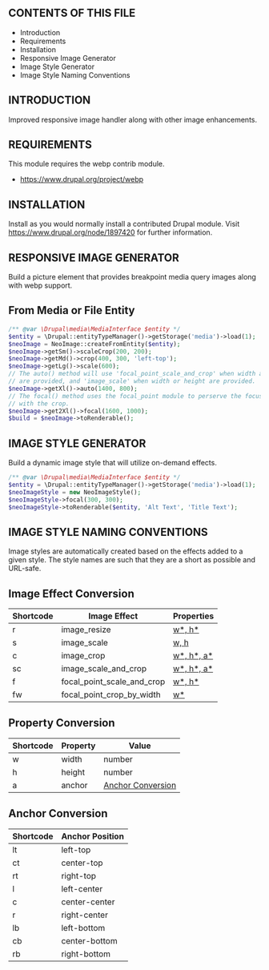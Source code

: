 CONTENTS OF THIS FILE
---------------------

 * Introduction
 * Requirements
 * Installation
 * Responsive Image Generator
 * Image Style Generator
 * Image Style Naming Conventions


INTRODUCTION
------------

Improved responsive image handler along with other image enhancements.


REQUIREMENTS
------------

This module requires the webp contrib module.

- https://www.drupal.org/project/webp


INSTALLATION
------------

Install as you would normally install a contributed Drupal module. Visit
https://www.drupal.org/node/1897420 for further information.


RESPONSIVE IMAGE GENERATOR
---------

Build a picture element that provides breakpoint media query images along with
webp support.

## From Media or File Entity

```php
/** @var \Drupal\media\MediaInterface $entity */
$entity = \Drupal::entityTypeManager()->getStorage('media')->load(1);
$neoImage = NeoImage::createFromEntity($entity);
$neoImage->getSm()->scaleCrop(200, 200);
$neoImage->getMd()->crop(400, 300, 'left-top');
$neoImage->getLg()->scale(600);
// The auto() method will use 'focal_point_scale_and_crop' when width and height
// are provided, and 'image_scale' when width or height are provided.
$neoImage->getXl()->auto(1400, 800);
// The focal() method uses the focal_point module to perserve the focused area
// with the crop.
$neoImage->get2Xl()->focal(1600, 1000);
$build = $neoImage->toRenderable();
```

IMAGE STYLE GENERATOR
---------------------

Build a dynamic image style that will utilize on-demand effects.

```php
/** @var \Drupal\media\MediaInterface $entity */
$entity = \Drupal::entityTypeManager()->getStorage('media')->load(1);
$neoImageStyle = new NeoImageStyle();
$neoImageStyle->focal(300, 300);
$neoImageStyle->toRenderable($entity, 'Alt Text', 'Title Text');
```

IMAGE STYLE NAMING CONVENTIONS
------------------------------

Image styles are automatically created based on the effects added to a given
style. The style names are such that they are a short as possible and URL-safe.

## Image Effect Conversion

| Shortcode | Image Effect | Properties |
| -------- | ------- | ------- |
| r | image_resize | [w*, h*](#property-conversion) |
| s | image_scale | [w, h](#property-conversion) |
| c | image_crop | [w*, h*, a*](#property-conversion) |
| sc | image_scale_and_crop | [w*, h*, a*](#property-conversion) |
| f | focal_point_scale_and_crop | [w*, h*](#property-conversion) |
| fw | focal_point_crop_by_width | [w*](#property-conversion) |

## Property Conversion

| Shortcode | Property | Value |
| -------- | ------- | ------- |
| w | width | number |
| h | height | number |
| a | anchor | [Anchor Conversion](#anchor-conversion) |

## Anchor Conversion

| Shortcode | Anchor Position |
| -------- | ------- |
| lt | left-top |
| ct | center-top |
| rt | right-top |
| l | left-center |
| c | center-center |
| r | right-center |
| lb | left-bottom |
| cb | center-bottom |
| rb | right-bottom |
